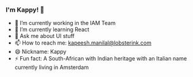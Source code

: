 ### I'm Kappy! 👋


- 🔭 I’m currently working in the IAM Team
- 🌱 I’m currently learning React
- 💬 Ask me about UI stuff
- 📫 How to reach me: kapeesh.manilal@lobsterink.com
- 😄 Nickname: Kappy
- ⚡ Fun fact: A South-African with Indian heritage with an Italian name currently living in Amsterdam

